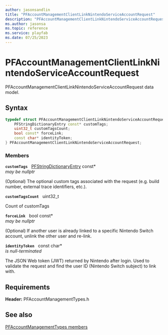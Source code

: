 ```yaml
---
author: jasonsandlin
title: "PFAccountManagementClientLinkNintendoServiceAccountRequest"
description: "PFAccountManagementClientLinkNintendoServiceAccountRequest data model."
ms.author: jasonsa
ms.topic: reference
ms.service: playfab
ms.date: 07/25/2023
---
```


# PFAccountManagementClientLinkNintendoServiceAccountRequest  

PFAccountManagementClientLinkNintendoServiceAccountRequest data model.  

## Syntax  
  
```cpp
typedef struct PFAccountManagementClientLinkNintendoServiceAccountRequest {  
    PFStringDictionaryEntry const* customTags;  
    uint32_t customTagsCount;  
    bool const* forceLink;  
    const char* identityToken;  
} PFAccountManagementClientLinkNintendoServiceAccountRequest;  
```
  
### Members  
  
**`customTags`** &nbsp; [PFStringDictionaryEntry](../../pftypes/structs/pfstringdictionaryentry.md) const*  
*may be nullptr*  
  
(Optional) The optional custom tags associated with the request (e.g. build number, external trace identifiers, etc.).
  
**`customTagsCount`** &nbsp; uint32_t  
  
Count of customTags
  
**`forceLink`** &nbsp; bool const*  
*may be nullptr*  
  
(Optional) If another user is already linked to a specific Nintendo Switch account, unlink the other user and re-link.
  
**`identityToken`** &nbsp; const char*  
*is null-terminated*  
  
The JSON Web token (JWT) returned by Nintendo after login. Used to validate the request and find the user ID (Nintendo Switch subject) to link with.
  
  
## Requirements  
  
**Header:** PFAccountManagementTypes.h
  
## See also  
[PFAccountManagementTypes members](../pfaccountmanagementtypes_members.md)  

  
  
